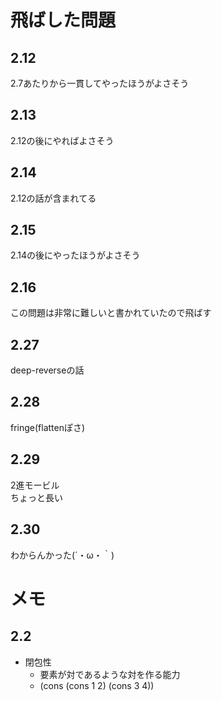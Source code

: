 # 飛ばした問題

## 2.12

2.7あたりから一貫してやったほうがよさそう

## 2.13

2.12の後にやればよさそう

## 2.14

2.12の話が含まれてる

## 2.15

2.14の後にやったほうがよさそう

## 2.16

この問題は非常に難しいと書かれていたので飛ばす

## 2.27

deep-reverseの話

## 2.28

fringe(flattenぽさ)

## 2.29

2進モービル  
ちょっと長い

## 2.30

わからんかった(´・ω・｀)

# メモ

## 2.2

* 閉包性
  * 要素が対であるような対を作る能力
  * (cons (cons 1 2) (cons 3 4))
